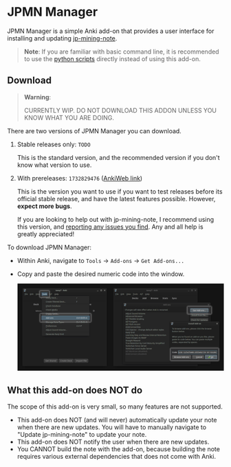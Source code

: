 # JPMN Manager

JPMN Manager is a simple Anki add-on that provides a user interface for installing and updating
[jp-mining-note](https://github.com/Aquafina-water-bottle/jp-mining-note/).

> **Note**: If you are familiar with basic command line,
> it is recommended to use the
> [python scripts](https://github.com/Aquafina-water-bottle/jp-mining-note/tree/master/tools)
> directly instead of using this add-on.

## Download

> **Warning**:
>
> CURRENTLY WIP. DO NOT DOWNLOAD THIS ADDON UNLESS YOU KNOW WHAT YOU ARE DOING.

There are two versions of JPMN Manager you can download.

1. Stable releases only: `TODO`

    This is the standard version, and the recommended version if you don't know what version to use.

1. With prereleases: `1732829476` ([AnkiWeb link](https://ankiweb.net/shared/info/1732829476))

    This is the version you want to use if you want to test releases before its
    official stable release, and have the latest features possible.
    However, **expect more bugs**.

    If you are looking to help out with jp-mining-note,
    I recommend using this version, and
    [reporting any issues you find](https://aquafina-water-bottle.github.io/jp-mining-note/faq/#contact-info).
    Any and all help is greatly appreciated!


To download JPMN Manager:

* Within Anki, navigate to `Tools` →  `Add-ons` →  `Get Add-ons...`
* Copy and paste the desired numeric code into the window.

    ![image](./img/addons_install.png)



## What this add-on does NOT do
The scope of this add-on is very small, so many features are not supported.

* This add-on does NOT (and will never) automatically update your note when there are new updates.
    You will have to manually navigate to "Update jp-mining-note" to update your note.
* This add-on does NOT notify the user when there are new updates.
* You CANNOT build the note with the add-on, because
    building the note requires various external dependencies that does not come
    with Anki.
